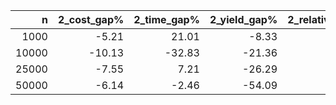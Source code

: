 |     n |   2_cost_gap% |   2_time_gap% |   2_yield_gap% |   2_relative_dist_gap% |
|------:|--------------:|--------------:|---------------:|-----------------------:|
|  1000 |         -5.21 |         21.01 |          -8.33 |                  30.26 |
| 10000 |        -10.13 |        -32.83 |         -21.36 |                  51.73 |
| 25000 |         -7.55 |          7.21 |         -26.29 |                  56.55 |
| 50000 |         -6.14 |         -2.46 |         -54.09 |                  61.98 |